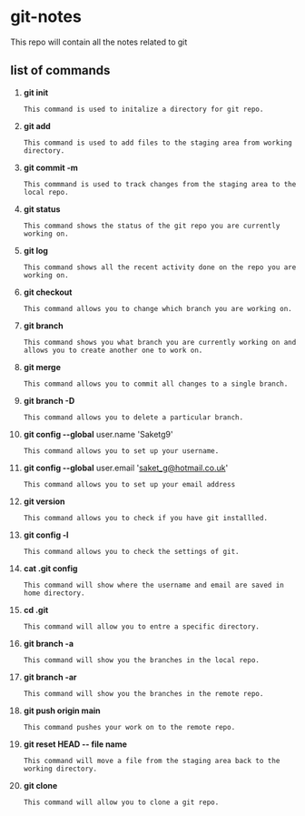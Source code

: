 # git-notes

This repo will contain all the notes related to git 

## list of commands 


1. **git init**   
    ```
    This command is used to initalize a directory for git repo.      
    ```

1. **git add**   
    ```
    This command is used to add files to the staging area from working directory.
    ```
    
1. **git commit -m**  
    ```
    This commmand is used to track changes from the staging area to the local repo.  
    ```

1. **git status**    
    ```
    This command shows the status of the git repo you are currently working on.  
    ```

1. **git log**    
    ```
    This command shows all the recent activity done on the repo you are working on.  
    ```

1. **git checkout**    
    ```
    This command allows you to change which branch you are working on.   
    ```

1. **git branch**    
    ```
    This command shows you what branch you are currently working on and allows you to create another one to work on.

1. **git merge**   
    ```
    This command allows you to commit all changes to a single branch.   
    ```

1. **git branch -D**   
    ```
    This command allows you to delete a particular branch.    
    ```

1. **git config --global** user.name 'Saketg9'  
    ```
    This command allows you to set up your username.   
    ```

1. **git config --global** user.email 'saket_g@hotmail.co.uk'    
    ```
    This command allows you to set up your email address    
    ```

1. **git version**  
    ```
    This command allows you to check if you have git installled.
    ```   

1. **git config -l**   
    ```
    This command allows you to check the settings of git.
    ```  

1. **cat .git config**  
    ```
    This command will show where the username and email are saved in home directory.
    ```

1. **cd .git**  
    ```
    This command will allow you to entre a specific directory.
    ```

1. **git branch -a**  
    ```
    This command will show you the branches in the local repo.
    ```

1. **git branch -ar**  
    ```
    This command will show you the branches in the remote repo.
    ```

1. **git push origin main**  
    ```
    This command pushes your work on to the remote repo.
    ```

1. **git reset HEAD -- file name**  
    ```
    This command will move a file from the staging area back to the working directory.
    ```

1. **git clone**
    ```
    This command will allow you to clone a git repo.
    ```
